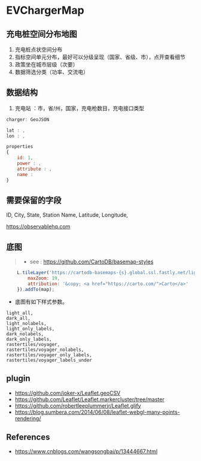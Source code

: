 # EVChargerMap

## 充电桩空间分布地图
1. 充电桩点状空间分布
2. 指标空间单元分布，最好可以分级呈现（国家、省级、市），点开查看细节
3. 政策坐在城市层级（次要）
4. 数据筛选分类（功率、交流电）

## 数据结构
1. 充电站 ：市，省/州，国家，充电枪数目，充电接口类型

```js
charger: GeoJSON

lat : ,
lon : ,

properties
{
    id: 1,
    power : ,
    attribute : ,
    name : 
}

```

## 需要保留的字段
ID,
City,
State,
Station Name,
Latitude,
Longitude,

https://observablehq.com
## 底图
> - see : https://github.com/CartoDB/basemap-styles

```js
    L.tileLayer('https://cartodb-basemaps-{s}.global.ssl.fastly.net/light_all/{z}/{x}/{y}.png', {
        maxZoom: 19,
        attribution: '&copy; <a href="https://carto.com/">Carto</a>'
    }).addTo(map);
```

- 底图有如下样式参数。
```
light_all,
dark_all,
light_nolabels,
light_only_labels,
dark_nolabels,
dark_only_labels,
rastertiles/voyager,
rastertiles/voyager_nolabels,
rastertiles/voyager_only_labels,
rastertiles/voyager_labels_under
```


## plugin
- https://github.com/joker-x/Leaflet.geoCSV
- https://github.com/Leaflet/Leaflet.markercluster/tree/master
- https://github.com/robertleeplummerjr/Leaflet.glify
- https://blog.sumbera.com/2014/06/08/leaflet-webgl-many-points-rendering/
## References
- https://www.cnblogs.com/wangsongbai/p/13444667.html